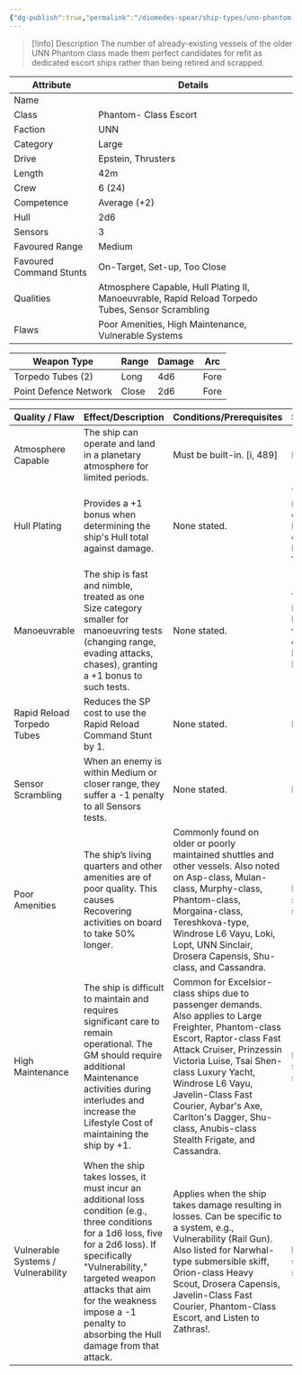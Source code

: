 ```yaml
---
{"dg-publish":true,"permalink":"/diomedes-spear/ship-types/unn-phantom-class-escort/"}
---
```


> [!info] Description
The number of already-existing vessels of the older UNN Phantom class made them perfect candidates for refit as dedicated escort ships rather than being retired and scrapped.

| Attribute               | Details                                                                                          |
| ----------------------- | ------------------------------------------------------------------------------------------------ |
| Name                    |                                                                                                  |
| Class                   | Phantom- Class Escort                                                                            |
| Faction                 | UNN                                                                                              |
| Category                | Large                                                                                            |
| Drive                   | Epstein, Thrusters                                                                               |
| Length                  | 42m                                                                                              |
| Crew                    | 6 (24)                                                                                           |
| Competence              | Average (+2)                                                                                     |
| Hull                    | 2d6                                                                                              |
| Sensors                 | 3                                                                                                |
| Favoured Range          | Medium                                                                                           |
| Favoured Command Stunts | On-Target, Set-up, Too Close                                                                     |
| Qualities               | Atmosphere Capable, Hull Plating II, Manoeuvrable, Rapid Reload Torpedo Tubes, Sensor Scrambling |
| Flaws                   | Poor Amenities, High Maintenance, Vulnerable Systems                                             |

| Weapon Type           | Range | Damage | Arc  |
| --------------------- | ----- | ------ | ---- |
| Torpedo Tubes (2)     | Long  | 4d6    | Fore |
| Point Defence Network | Close | 2d6    | Fore |

| Quality / Flaw                     | Effect/Description                                                                                                                                                                                                                                                                         | Conditions/Prerequisites                                                                                                                                                                                                                                                                                                                          | Stackable?                                                                           |
| :--------------------------------- | :----------------------------------------------------------------------------------------------------------------------------------------------------------------------------------------------------------------------------------------------------------------------------------------- | :------------------------------------------------------------------------------------------------------------------------------------------------------------------------------------------------------------------------------------------------------------------------------------------------------------------------------------------------ | :----------------------------------------------------------------------------------- |
| Atmosphere Capable                 | The ship can operate and land in a planetary atmosphere for limited periods.                                                                                                                                                                                                               | Must be built-in. [i, 489]                                                                                                                                                                                                                                                                                                                        | No                                                                                   |
| Hull Plating                       | Provides a +1 bonus when determining the ship's Hull total against damage.                                                                                                                                                                                                                 | None stated.                                                                                                                                                                                                                                                                                                                                      | Yes, up to a maximum equal to the Hull score in dice (e.g., Hull Plating II, III, V) |
| Manoeuvrable                       | The ship is fast and nimble, treated as one Size category smaller for manoeuvring tests (changing range, evading attacks, chases), granting a +1 bonus to such tests.                                                                                                                      | None stated.                                                                                                                                                                                                                                                                                                                                      | Yes (can be Highly Manoeuvrable with two qualities; e.g., Manoeuvrable II)           |
| Rapid Reload Torpedo Tubes         | Reduces the SP cost to use the Rapid Reload Command Stunt by 1.                                                                                                                                                                                                                            | None stated.                                                                                                                                                                                                                                                                                                                                      | No                                                                                   |
| Sensor Scrambling                  | When an enemy is within Medium or closer range, they suffer a -1 penalty to all Sensors tests.                                                                                                                                                                                             | None stated.                                                                                                                                                                                                                                                                                                                                      | No                                                                                   |
| Poor Amenities                     | The ship’s living quarters and other amenities are of poor quality. This causes Recovering activities on board to take 50% longer.                                                                                                                                                         | Commonly found on older or poorly maintained shuttles and other vessels. Also noted on Asp-class, Mulan-class, Murphy-class, Phantom-class, Morgaina-class, Tereshkova-type, Windrose L6 Vayu, Loki, Lopt, UNN Sinclair, Drosera Capensis, Shu-class, and Cassandra.                                                                              | Not explicitly stated as stackable.                                                  |
| High Maintenance                   | The ship is difficult to maintain and requires significant care to remain operational. The GM should require additional Maintenance activities during interludes and increase the Lifestyle Cost of maintaining the ship by +1.                                                            | Common for Excelsior-class ships due to passenger demands. Also applies to Large Freighter, Phantom-class Escort, Raptor-class Fast Attack Cruiser, Prinzessin Victoria Luise, Tsai Shen-class Luxury Yacht, Windrose L6 Vayu, Javelin-Class Fast Courier, Aybar's Axe, Carlton's Dagger, Shu-class, Anubis-class Stealth Frigate, and Cassandra. | Not explicitly stated as stackable.                                                  |
| Vulnerable Systems / Vulnerability | When the ship takes losses, it must incur an additional loss condition (e.g., three conditions for a 1d6 loss, five for a 2d6 loss). If specifically "Vulnerability," targeted weapon attacks that aim for the weakness impose a -1 penalty to absorbing the Hull damage from that attack. | Applies when the ship takes damage resulting in losses. Can be specific to a system, e.g., Vulnerability (Rail Gun). Also listed for Narwhal-type submersible skiff, Orion-class Heavy Scout, Drosera Capensis, Javelin-Class Fast Courier, Phantom-Class Escort, and Listen to Zathras!.                                                         | Not explicitly stated as stackable.                                                  |

